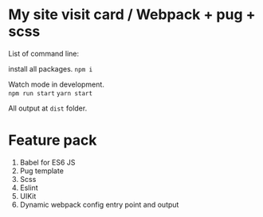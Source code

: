 # My site visit card / Webpack + pug + scss

List of command line: 

install all packages.
`npm i`

Watch mode in development.   
`npm run start`
`yarn start`

All output at `dist` folder.  

# Feature pack
1. Babel for ES6 JS
2. Pug template 
3. Scss 
4. Eslint
5. UIKit
6. Dynamic webpack config entry point and output 



